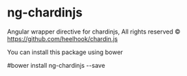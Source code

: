 # ng-chardinjs
Angular wrapper directive for chardinjs, All rights reserved © https://github.com/heelhook/chardin.js


You can install this package using bower

#bower install ng-chardinjs --save

